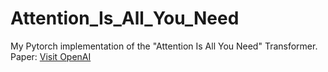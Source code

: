 # Attention_Is_All_You_Need
My Pytorch implementation of the "Attention Is All You Need" Transformer.
Paper: <a href="[https://arxiv.org/pdf/1706.03762]" target="_blank">Visit OpenAI</a>


